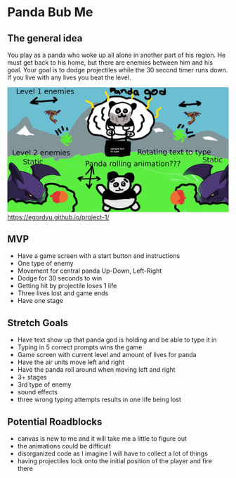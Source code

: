 # Panda Bub Me

## The general idea


You play as a panda who woke up all alone in another part of his region. He must get back to his home, but there are enemies between him and his goal. Your goal is to dodge projectiles while the 30 second timer runs down. If you live with any lives you beat the level.



![pitch picture](./images/pitch.png)
https://egordyu.github.io/project-1/
## MVP

* Have a game screen with a start button and instructions
* One type of enemy
* Movement for central panda Up-Down, Left-Right
* Dodge for 30 seconds to win
* Getting hit by projectile loses 1 life
* Three lives lost and game ends
* Have one stage


## Stretch Goals
* Have text show up that panda god is holding and be able to type it in
* Typing in 5 correct prompts wins the game
* Game screen with current level and amount of lives for panda
* Have the air units move left and right
* Have the panda roll around when moving left and right
* 3+ stages
* 3rd type of enemy
* sound effects
* three wrong typing attempts results in one life being lost

## Potential Roadblocks
* canvas is new to me and it will take me a little to figure out
* the animations could be difficult
* disorganized code as I imagine I will have to collect a lot of things
* having projectiles lock onto the initial position of the player and fire there
